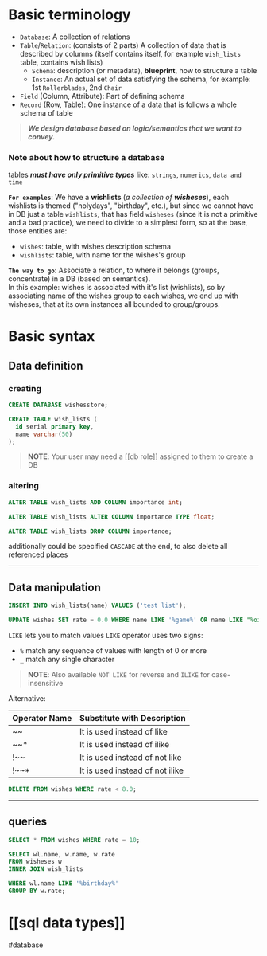 
# Basic terminology
- `Database`: A collection of relations
- `Table`/`Relation`: (consists of 2 parts) A collection of data that is described by columns (itself contains itself, for example `wish_lists` table, contains wish lists)
  - `Schema`: description (or metadata), **blueprint**, how to structure a table 
  - `Instance`: An actual set of data satisfying the schema, for example: 1st `Rollerblades`, 2nd `Chair`
- `Field` (Column, Attribute): Part of defining schema
- `Record` (Row, Table): One instance of a data that is follows a whole schema of table


> **_We design database based on logic/semantics that we want to convey._**

### Note about how to structure a database
tables **_must have only primitive types_** like: `strings`, `numerics`, `data and time`

**`For examples`**: We have a **wishlists** (_a collection of **wisheses**_), each wishlists is themed ("holydays", "birthday", etc.),
but since we cannot have in DB just a table `wishlists`, that has field `wisheses` (since it is not a primitive and a bad practice), we need to divide to a simplest form, so at the base, those entities are:
- `wishes`: table, with wishes description schema
- `wishlists`: table, with name for the wishes's group

**`The way to go`**: Associate a relation, to where it belongs (groups, concentrate) in a DB (based on semantics).  
In this example: wishes is associated with it's list (wishlists), so by associating name of the wishes group to each wishes, we end up with wisheses, that at its own instances all bounded to group/groups.


# Basic syntax
## Data definition

### creating

```sql
CREATE DATABASE wishesstore;
```

```sql
CREATE TABLE wish_lists (
  id serial primary key,
  name varchar(50)
);
```

> **NOTE**: Your user may need a [[db role]] assigned to them to create a DB
### altering

```sql
ALTER TABLE wish_lists ADD COLUMN importance int;
```

```sql
ALTER TABLE wish_lists ALTER COLUMN importance TYPE float;
```

```sql
ALTER TABLE wish_lists DROP COLUMN importance;
```
additionally could be specified `CASCADE` at the end, to also delete all referenced places



---
## Data manipulation
```sql
INSERT INTO wish_lists(name) VALUES ('test list');
```

```sql
UPDATE wishes SET rate = 0.0 WHERE name LIKE '%game%' OR name LIKE "%oil" OR name LIKE "virtual%";
```

`LIKE` lets you to match values
`LIKE` operator uses two signs:
- `%` match any sequence of values with length of 0 or more
- `_` match any single character
>**NOTE**: Also available `NOT LIKE` for reverse and `ILIKE` for case-insensitive

Alternative:

| **Operator Name** | **Substitute with Description** |
| ---- | ---- |
| ~~ | It is used instead of like |
| ~~* | It is used instead of ilike |
| !~~ | It is used instead of not like |
| !~~* | It is used instead of not ilike |

```sql
DELETE FROM wishes WHERE rate < 8.0;
```


---

## queries

```sql
SELECT * FROM wishes WHERE rate = 10;
```

```sql
SELECT wl.name, w.name, w.rate 
FROM wisheses w
INNER JOIN wish_lists

WHERE wl.name LIKE '%birthday%' 
GROUP BY w.rate;
```


# [[sql data **types**]]


#database